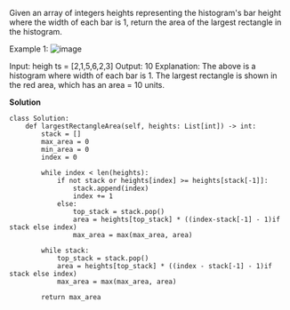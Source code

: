 Given an array of integers heights representing the histogram's bar height where the width of each bar is 1, return the area of the largest rectangle in the histogram.


Example 1:
![image](https://github.com/user-attachments/assets/944c9d5f-8656-4c56-9cee-2562c6824dc6)

Input: heigh
ts = [2,1,5,6,2,3]
Output: 10
Explanation: The above is a histogram where width of each bar is 1.
The largest rectangle is shown in the red area, which has an area = 10 units.

**Solution**
```
class Solution:
    def largestRectangleArea(self, heights: List[int]) -> int:
        stack = []
        max_area = 0
        min_area = 0 
        index = 0

        while index < len(heights):
            if not stack or heights[index] >= heights[stack[-1]]:
                stack.append(index)
                index += 1
            else:
                top_stack = stack.pop()
                area = heights[top_stack] * ((index-stack[-1] - 1)if stack else index)
                max_area = max(max_area, area)

        while stack:
            top_stack = stack.pop()
            area = heights[top_stack] * ((index - stack[-1] - 1)if stack else index)
            max_area = max(max_area, area)

        return max_area
```
